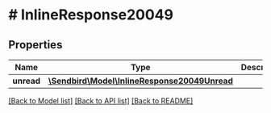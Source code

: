# # InlineResponse20049

## Properties

Name | Type | Description | Notes
------------ | ------------- | ------------- | -------------
**unread** | [**\Sendbird\Model\InlineResponse20049Unread**](InlineResponse20049Unread.md) |  | [optional]

[[Back to Model list]](../../README.md#models) [[Back to API list]](../../README.md#endpoints) [[Back to README]](../../README.md)

